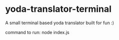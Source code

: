 # yoda-translator-terminal

A small terminal based yoda translator built for fun :)

command to run: node index.js
